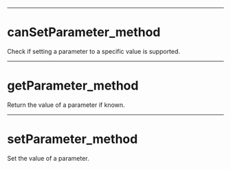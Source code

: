 

---

# canSetParameter_method

Check if setting a parameter to a specific value is supported.



---

# getParameter_method

Return the value of a parameter if known.



---

# setParameter_method

Set the value of a parameter.